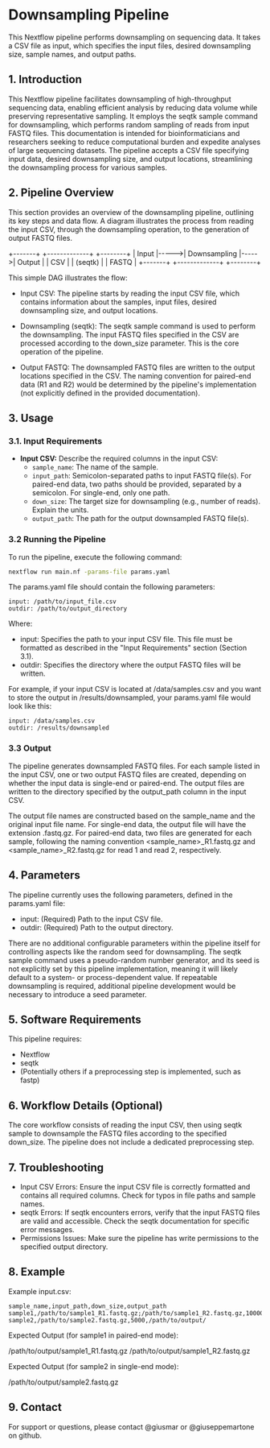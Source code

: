 # Downsampling Pipeline

This Nextflow pipeline performs downsampling on sequencing data. It takes a CSV file as input, which specifies the input files, desired downsampling size, sample names, and output paths.

## 1. Introduction

This Nextflow pipeline facilitates downsampling of high-throughput sequencing data, enabling efficient analysis by reducing data volume while preserving representative sampling. It employs the seqtk sample command for downsampling, which performs random sampling of reads from input FASTQ files. This documentation is intended for bioinformaticians and researchers seeking to reduce computational burden and expedite analyses of large sequencing datasets. The pipeline accepts a CSV file specifying input data, desired downsampling size, and output locations, streamlining the downsampling process for various samples.

## 2. Pipeline Overview

This section provides an overview of the downsampling pipeline, outlining its key steps and data flow. A diagram illustrates the process from reading the input CSV, through the downsampling operation, to the generation of output FASTQ files.

+-------+      +-------------+      +--------+
| Input |----->| Downsampling |----->| Output |
|  CSV  |      |   (seqtk)   |      | FASTQ |
+-------+      +-------------+      +--------+

This simple DAG illustrates the flow:

- Input CSV: The pipeline starts by reading the input CSV file, which contains information about the samples, input files, desired downsampling size, and output locations.

- Downsampling (seqtk): The seqtk sample command is used to perform the downsampling. The input FASTQ files specified in the CSV are processed according to the down_size parameter. This is the core operation of the pipeline.

- Output FASTQ: The downsampled FASTQ files are written to the output locations specified in the CSV. The naming convention for paired-end data (R1 and R2) would be determined by the pipeline's implementation (not explicitly defined in the provided documentation).

## 3. Usage

### 3.1.  Input Requirements

- **Input CSV:** Describe the required columns in the input CSV:
    - `sample_name`:  The name of the sample.
    - `input_path`: Semicolon-separated paths to input FASTQ file(s).  For paired-end data, two paths should be provided, separated by a semicolon. For single-end, only one path.
    - `down_size`: The target size for downsampling (e.g., number of reads).  Explain the units.
    - `output_path`: The path for the output downsampled FASTQ file(s).

### 3.2 Running the Pipeline

To run the pipeline, execute the following command:

```bash
nextflow run main.nf -params-file params.yaml
```

The params.yaml file should contain the following parameters:

```
input: /path/to/input_file.csv
outdir: /path/to/output_directory
```

Where:

- input: Specifies the path to your input CSV file. This file must be formatted as described in the "Input Requirements" section (Section 3.1).
- outdir: Specifies the directory where the output FASTQ files will be written.

For example, if your input CSV is located at /data/samples.csv and you want to store the output in /results/downsampled, your params.yaml file would look like this:

```
input: /data/samples.csv
outdir: /results/downsampled
```

### 3.3 Output
The pipeline generates downsampled FASTQ files. For each sample listed in the input CSV, one or two output FASTQ files are created, depending on whether the input data is single-end or paired-end. The output files are written to the directory specified by the output_path column in the input CSV.

The output file names are constructed based on the sample_name and the original input file name. For single-end data, the output file will have the extension .fastq.gz. For paired-end data, two files are generated for each sample, following the naming convention <sample_name>_R1.fastq.gz and <sample_name>_R2.fastq.gz for read 1 and read 2, respectively.

## 4. Parameters
The pipeline currently uses the following parameters, defined in the params.yaml file:

- input: (Required) Path to the input CSV file.
- outdir: (Required) Path to the output directory.

There are no additional configurable parameters within the pipeline itself for controlling aspects like the random seed for downsampling. The seqtk sample command uses a pseudo-random number generator, and its seed is not explicitly set by this pipeline implementation, meaning it will likely default to a system- or process-dependent value. If repeatable downsampling is required, additional pipeline development would be necessary to introduce a seed parameter.

## 5. Software Requirements
This pipeline requires:

- Nextflow
- seqtk
- (Potentially others if a preprocessing step is implemented, such as fastp)

## 6. Workflow Details (Optional)

The core workflow consists of reading the input CSV, then using seqtk sample to downsample the FASTQ files according to the specified down_size. The pipeline does not include a dedicated preprocessing step.

## 7. Troubleshooting

- Input CSV Errors: Ensure the input CSV file is correctly formatted and contains all required columns. Check for typos in file paths and sample names.
- seqtk Errors: If seqtk encounters errors, verify that the input FASTQ files are valid and accessible. Check the seqtk documentation for specific error messages.
- Permissions Issues: Make sure the pipeline has write permissions to the specified output directory.

## 8. Example

Example input.csv:

```csv
sample_name,input_path,down_size,output_path
sample1,/path/to/sample1_R1.fastq.gz;/path/to/sample1_R2.fastq.gz,10000,/path/to/output/
sample2,/path/to/sample2.fastq.gz,5000,/path/to/output/
```

Expected Output (for sample1 in paired-end mode):

/path/to/output/sample1_R1.fastq.gz /path/to/output/sample1_R2.fastq.gz

Expected Output (for sample2 in single-end mode):

/path/to/output/sample2.fastq.gz

## 9. Contact

For support or questions, please contact @giusmar or @giuseppemartone on github.